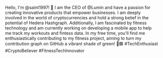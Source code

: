 Hello, I'm @saint1997! 👋 I am the CEO of @Lumin and have a passion for creating innovative products that empower businesses. I am deeply involved in the world of cryptocurrencies and hold a strong belief in the potential of Hedera Hashgraph. Additionally, I am fascinated by fitness technology and am currently working on developing a mobile app to help me track my workouts and fintess data. In my free time, you'll find me enthusiastically contributing to my fitness project, aiming to turn my contribution graph on GitHub a vibrant shade of green! 💪🟩 #TechEnthusiast #CryptoBeliever #FitnessTechInnovator
